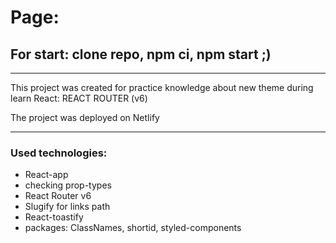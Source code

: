 # Page:

## For start: clone repo, npm ci, npm start ;)

---

This project was created for practice knowledge about new theme during learn React:
REACT ROUTER (v6)

The project was deployed on Netlify

---

### Used technologies:

- React-app
- checking prop-types
- React Router v6
- Slugify for links path
- React-toastify
- packages: ClassNames, shortid, styled-components
